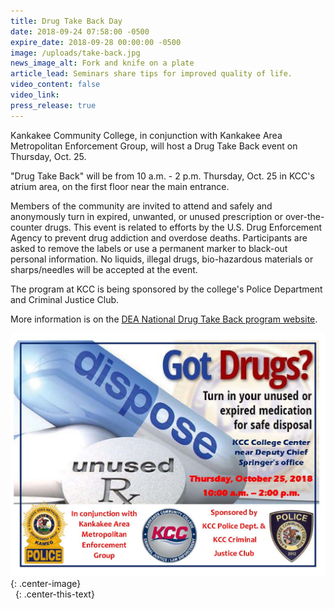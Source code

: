 ```yaml
---
title: Drug Take Back Day
date: 2018-09-24 07:58:00 -0500
expire_date: 2018-09-28 00:00:00 -0500
image: /uploads/take-back.jpg
news_image_alt: Fork and knife on a plate
article_lead: Seminars share tips for improved quality of life.
video_content: false
video_link:
press_release: true
---
```


Kankakee Community College, in conjunction with Kankakee Area Metropolitan Enforcement Group, will host a Drug Take Back event on Thursday, Oct. 25.&nbsp;

"Drug Take Back" will be from 10 a.m. - 2 p.m. Thursday, Oct. 25 in KCC's atrium area, on the first floor near the main entrance.

Members of the community are invited to attend and safely and anonymously turn in expired, unwanted, or unused prescription or over-the-counter drugs. This event is related to efforts by the U.S. Drug Enforcement Agency to prevent drug addiction and overdose deaths. Participants are asked to remove the labels or use a permanent marker to black-out personal information. No liquids, illegal drugs, bio-hazardous materials or sharps/needles will be accepted at the event.

The program at KCC is being sponsored by the college's Police Department and Criminal Justice Club.

More information is on the [DEA National Drug Take Back program website](https://www.deadiversion.usdoj.gov/drug_disposal/takeback/).

![](/uploads/got-drugs.jpg){: .center-image}<br>&nbsp;
{: .center-this-text}